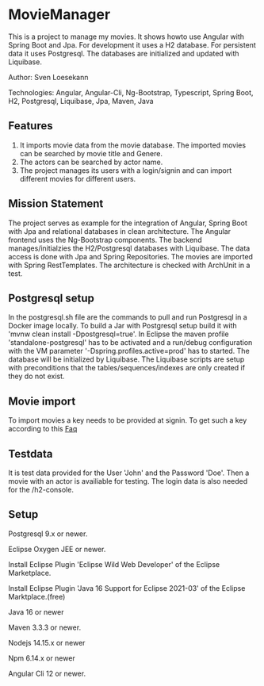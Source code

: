 # MovieManager
This is a project to manage my movies. It shows howto use Angular with Spring Boot and Jpa. For development it uses a H2 database. For persistent data it uses Postgresql. The databases are initialized and updated with Liquibase.

Author: Sven Loesekann

Technologies: Angular, Angular-Cli, Ng-Bootstrap, Typescript, Spring Boot, H2, Postgresql, Liquibase, Jpa, Maven, Java

## Features
1. It imports movie data from the movie database. The imported movies can be searched by movie title and Genere. 
2. The actors can be searched by actor name.
3. The project manages its users with a login/signin and can import different movies for different users. 

## Mission Statement
The project serves as example for the integration of Angular, Spring Boot with Jpa and relational databases in clean architecture. The Angular frontend uses the Ng-Bootstrap components. The backend manages/initialzies the H2/Postgresql databases with Liquibase. The data access is done with Jpa and Spring Repositories. The movies are imported with Spring RestTemplates. The architecture is checked with ArchUnit in a test. 

## Postgresql setup
In the postgresql.sh file are the commands to pull and run Postgresql in a Docker image locally. To build a Jar with Postgresql setup build it with 'mvnw clean install -Dpostgresql=true'. In Eclipse the maven profile 'standalone-postgresql' has to be activated and a run/debug configuration with the VM parameter '-Dspring.profiles.active=prod' has to started. The database will be initialized by Liquibase. The Liquibase scripts are setup with preconditions that the tables/sequences/indexes are only created if they do not exist. 

## Movie import
To import movies a key needs to be provided at signin. To get such a key according to this [Faq](https://www.themoviedb.org/faq/api)

## Testdata
It is test data provided for the User 'John' and the Password 'Doe'. Then a movie with an actor is availiable for testing. The login data is also needed for the /h2-console. 

## Setup
Postgresql 9.x or newer.

Eclipse Oxygen JEE or newer.

Install Eclipse Plugin 'Eclipse Wild Web Developer' of the Eclipse Marketplace.

Install Eclipse Plugin 'Java 16 Support for Eclipse 2021-03' of the Eclipse Marktplace.(free)

Java 16 or newer

Maven 3.3.3 or newer.

Nodejs 14.15.x or newer

Npm 6.14.x or newer

Angular Cli 12 or newer.